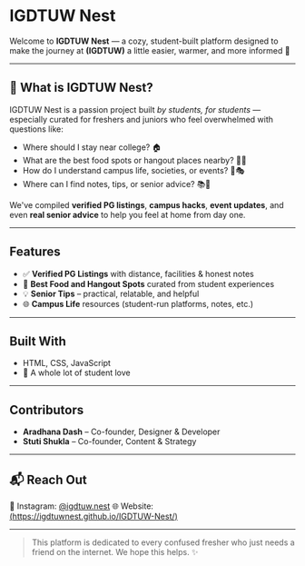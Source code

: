 # IGDTUW Nest

Welcome to **IGDTUW Nest** — a cozy, student-built platform designed to make the journey at **(IGDTUW)** a little easier, warmer, and more informed 💖

---

## 🌸 What is IGDTUW Nest?

IGDTUW Nest is a passion project built *by students, for students* — especially curated for freshers and juniors who feel overwhelmed with questions like:

- Where should I stay near college? 🏠
- What are the best food spots or hangout places nearby? 🍕🍵
- How do I understand campus life, societies, or events? 🏫🎭
- Where can I find notes, tips, or senior advice? 📚💬

We've compiled **verified PG listings**, **campus hacks**, **event updates**, and even **real senior advice** to help you feel at home from day one.

---

## Features

- ✅ **Verified PG Listings** with distance, facilities & honest notes
- 🍴 **Best Food and Hangout Spots** curated from student experiences
- 💡 **Senior Tips** – practical, relatable, and helpful
- 🌐 **Campus Life** resources (student-run platforms, notes, etc.)

---

## Built With

- HTML, CSS, JavaScript
- 💖 A whole lot of student love

---

## Contributors

- **Aradhana Dash** – Co-founder, Designer & Developer  
- **Stuti Shukla** – Co-founder, Content & Strategy

---

## 📬 Reach Out

📸 Instagram: [@igdtuw.nest](https://www.instagram.com/igdtuw.nest?igsh=MTZreWZ4aXk5MGdtaw==) 
🌐 Website: [(https://igdtuwnest.github.io/IGDTUW-Nest/)](#)

---

> This platform is dedicated to every confused fresher who just needs a friend on the internet. We hope this helps. ✨
